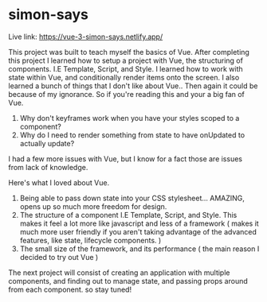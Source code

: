 # simon-says

Live link: https://vue-3-simon-says.netlify.app/


This project was built to teach myself the basics of Vue. After completing this project I learned how to setup a project with Vue, the structuring of components. I.E Template, Script, and Style. I learned how to work with state within Vue, and conditionally render items onto the screen. I also learned a bunch of things that I don't like about Vue.. Then again it could be because of my ignorance. So if you're reading this and your a big fan of Vue.

1) Why don't keyframes work when you have your styles scoped to a component?
2) Why do I need to render something from state to have onUpdated to actually update?

I had a few more issues with Vue, but I know for a fact those are issues from lack of knowledge.

Here's what I loved about Vue.

1) Being able to pass down state into your CSS stylesheet... AMAZING, opens up so much more freedom for design.
2) The structure of a component I.E Template, Script, and Style. This makes it feel a lot more like javascript and less of a framework ( makes it much more user friendly if you aren't taking advantage of the advanced features, like state, lifecycle components. )
4) The small size of the framework, and its performance ( the main reason I decided to try out Vue )


The next project will consist of creating an application with multiple components, and finding out to manage state, and passing props around from each component.
so stay tuned!
